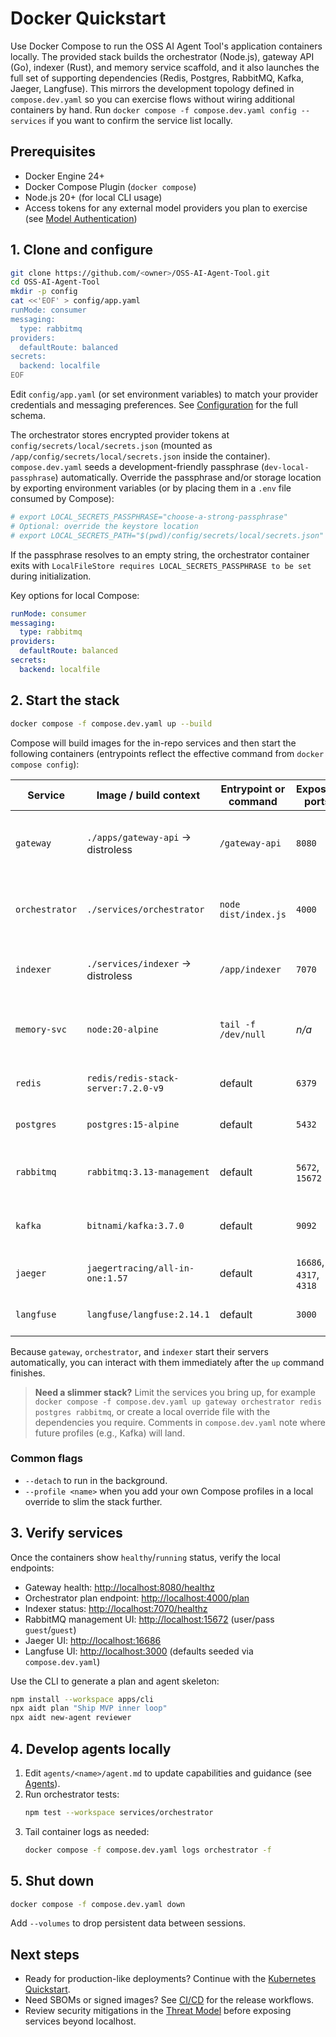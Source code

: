 # Docker Quickstart

Use Docker Compose to run the OSS AI Agent Tool's application containers locally. The provided stack builds the orchestrator (Node.js), gateway API (Go), indexer (Rust), and memory service scaffold, and it also launches the full set of supporting dependencies (Redis, Postgres, RabbitMQ, Kafka, Jaeger, Langfuse). This mirrors the development topology defined in `compose.dev.yaml` so you can exercise flows without wiring additional containers by hand. Run `docker compose -f compose.dev.yaml config --services` if you want to confirm the service list locally.

## Prerequisites

* Docker Engine 24+
* Docker Compose Plugin (`docker compose`)
* Node.js 20+ (for local CLI usage)
* Access tokens for any external model providers you plan to exercise (see [Model Authentication](./model-authentication.md))

## 1. Clone and configure

```bash
git clone https://github.com/<owner>/OSS-AI-Agent-Tool.git
cd OSS-AI-Agent-Tool
mkdir -p config
cat <<'EOF' > config/app.yaml
runMode: consumer
messaging:
  type: rabbitmq
providers:
  defaultRoute: balanced
secrets:
  backend: localfile
EOF
```

Edit `config/app.yaml` (or set environment variables) to match your provider credentials and messaging preferences. See [Configuration](./configuration.md) for the full schema.

The orchestrator stores encrypted provider tokens at `config/secrets/local/secrets.json` (mounted as `/app/config/secrets/local/secrets.json` inside the container). `compose.dev.yaml` seeds a development-friendly passphrase (`dev-local-passphrase`) automatically. Override the passphrase and/or storage location by exporting environment variables (or by placing them in a `.env` file consumed by Compose):

```bash
# export LOCAL_SECRETS_PASSPHRASE="choose-a-strong-passphrase"
# Optional: override the keystore location
# export LOCAL_SECRETS_PATH="$(pwd)/config/secrets/local/secrets.json"
```

If the passphrase resolves to an empty string, the orchestrator container exits with `LocalFileStore requires LOCAL_SECRETS_PASSPHRASE to be set` during initialization.

Key options for local Compose:

```yaml
runMode: consumer
messaging:
  type: rabbitmq
providers:
  defaultRoute: balanced
secrets:
  backend: localfile
```

## 2. Start the stack

```bash
docker compose -f compose.dev.yaml up --build
```

Compose will build images for the in-repo services and then start the following containers (entrypoints reflect the effective command from `docker compose config`):

| Service | Image / build context | Entrypoint or command | Exposed ports | Purpose |
| --- | --- | --- | --- | --- |
| `gateway` | `./apps/gateway-api` → distroless | `/gateway-api` | `8080` | Serves the Gateway HTTP API with SSE endpoints. |
| `orchestrator` | `./services/orchestrator` | `node dist/index.js` | `4000` | Runs orchestration flows and provider integrations. |
| `indexer` | `./services/indexer` → distroless | `/app/indexer` | `7070` | Provides AST/indexing APIs for repositories. |
| `memory-svc` | `node:20-alpine` | `tail -f /dev/null` | _n/a_ | Development container for building the memory service. |
| `redis` | `redis/redis-stack-server:7.2.0-v9` | default | `6379` | In-memory cache and vector store. |
| `postgres` | `postgres:15-alpine` | default | `5432` | Application relational datastore. |
| `rabbitmq` | `rabbitmq:3.13-management` | default | `5672`, `15672` | Message queue plus management UI. |
| `kafka` | `bitnami/kafka:3.7.0` | default | `9092` | Event backbone (KRaft mode). |
| `jaeger` | `jaegertracing/all-in-one:1.57` | default | `16686`, `4317`, `4318` | Observability UI and OTLP collectors. |
| `langfuse` | `langfuse/langfuse:2.14.1` | default | `3000` | LLM tracing and analytics dashboard. |

Because `gateway`, `orchestrator`, and `indexer` start their servers automatically, you can interact with them immediately after the `up` command finishes.

> **Need a slimmer stack?** Limit the services you bring up, for example `docker compose -f compose.dev.yaml up gateway orchestrator redis postgres rabbitmq`, or create a local override file with the dependencies you require. Comments in `compose.dev.yaml` note where future profiles (e.g., Kafka) will land.

### Common flags

* `--detach` to run in the background.
* `--profile <name>` when you add your own Compose profiles in a local override to slim the stack further.

## 3. Verify services

Once the containers show `healthy`/`running` status, verify the local endpoints:

* Gateway health: <http://localhost:8080/healthz>
* Orchestrator plan endpoint: <http://localhost:4000/plan>
* Indexer status: <http://localhost:7070/healthz>
* RabbitMQ management UI: <http://localhost:15672> (user/pass `guest`/`guest`)
* Jaeger UI: <http://localhost:16686>
* Langfuse UI: <http://localhost:3000> (defaults seeded via `compose.dev.yaml`)

Use the CLI to generate a plan and agent skeleton:

```bash
npm install --workspace apps/cli
npx aidt plan "Ship MVP inner loop"
npx aidt new-agent reviewer
```

## 4. Develop agents locally

1. Edit `agents/<name>/agent.md` to update capabilities and guidance (see [Agents](./agents.md)).
2. Run orchestrator tests:
   ```bash
   npm test --workspace services/orchestrator
   ```
3. Tail container logs as needed:
   ```bash
   docker compose -f compose.dev.yaml logs orchestrator -f
   ```

## 5. Shut down

```bash
docker compose -f compose.dev.yaml down
```

Add `--volumes` to drop persistent data between sessions.

## Next steps

* Ready for production-like deployments? Continue with the [Kubernetes Quickstart](./kubernetes-quickstart.md).
* Need SBOMs or signed images? See [CI/CD](./ci-cd.md) for the release workflows.
* Review security mitigations in the [Threat Model](./SECURITY-THREAT-MODEL.md) before exposing services beyond localhost.
